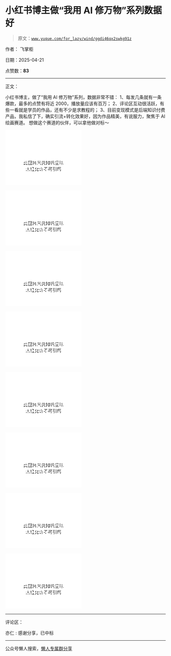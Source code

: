 # 小红书博主做“我用 AI 修万物”系列数据好

> 原文：[`www.yuque.com/for_lazy/wind/ggdi46qx2swkg91z`](https://www.yuque.com/for_lazy/wind/ggdi46qx2swkg91z)

作者： 飞掌柜

日期：2025-04-21

点赞数：**83**

* * *

正文：

小红书博主，做了“我用 AI 修万物”系列，数据非常不错： 1、每发几条就有一条爆款，最多的点赞有将近 2000，播放量应该有百万；
2、评论区互动很活跃，有些一看就是学员的作品，还有不少是求教程的；
3、目前变现模式是后端知识付费产品，我私信了下，确实引流+转化效果好，因为作品精美，有说服力，聚焦于 AI 绘画赛道。 想做这个赛道的伙伴，可以拿他做对标～

![](img/4d13f9c10af25ccd127d0c043d5f4f1a.png "None")

![](img/7987acab805848bd843e38bc4b14172b.png "None")

![](img/0a5b91f78372a03b6a0c1d7d3bea4e0a.png "None")

![](img/ff4b44d8c61f8349117eef7d3b04752e.png "None")

![](img/094938b043154cad58c6b601368a6033.png "None")

![](img/a053bbbc4f555e9d3e2a9b67b1abb270.png "None")

![](img/f752a0234947702a13d5aeaec34e732d.png "None")

![](img/27f42c36aeda55aba4300056ceb9a57d.png "None")

* * *

评论区：

亦仁 : 感谢分享，已中标

* * *

公众号懒人搜索，[懒人专属群分享](https://lazybook.fun/#/blog/group)